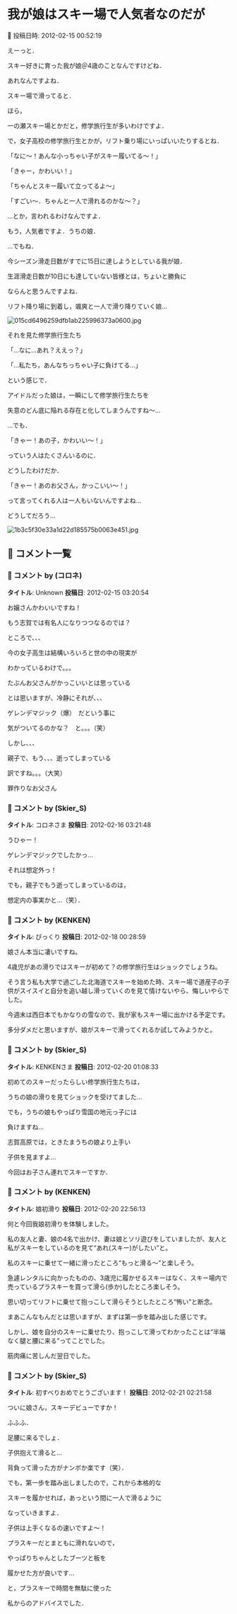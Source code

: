 # 我が娘はスキー場で人気者なのだが

📅 投稿日時: 2012-02-15 00:52:19

えーっと．


スキー好きに育った我が娘＠4歳のことなんですけどね．





あれなんですよね．


スキー場で滑ってると．


ほら，


一の瀬スキー場とかだと，修学旅行生が多いわけですよ．


で，女子高校の修学旅行生とかが，リフト乗り場にいっぱいいたりするとね．





「なに～！あんな小っちゃい子がスキー履いてる～！」


「きゃー，かわいい！」


「ちゃんとスキー履いて立ってるよ～」


「すごい～．ちゃんと一人で滑れるのかな～？」





…とか，言われるわけなんですよ．


もう，人気者ですよ．うちの娘．





…でもね．


今シーズン滑走日数がすでに15日に達しようとしている我が娘．


生涯滑走日数が10日にも達していない皆様とは，ちょいと勝負に


ならんと思うんですよね．





リフト降り場に到着し，颯爽と一人で滑り降りていく娘…




![015cd6496259dfb1ab225996373a0600.jpg](images/015cd6496259dfb1ab225996373a0600.jpg)




それを見た修学旅行生たち


「…なに…あれ？ええっ？」





「…私たち，あんなちっちゃい子に負けてる…」


という感じで．


アイドルだった娘は，一瞬にして修学旅行生たちを


失意のどん底に陥れる存在と化してしまうんですね～…





…でも．


「きゃー！あの子，かわいい～！」


っていう人はたくさんいるのに．





どうしたわけだか．


「きゃー！あのお父さん，かっこいい～！」


って言ってくれる人は一人もいないんですよね…





どうしてだろう…







![1b3c5f30e33a1d22d185575b0063e451.jpg](images/1b3c5f30e33a1d22d185575b0063e451.jpg)

## 💬 コメント一覧

### 💬 コメント by (コロネ)
**タイトル**: Unknown
**投稿日**: 2012-02-15 03:20:54

お嬢さんかわいいですね！

もう志賀では有名人になりつつなるのでは？



ところで、、、



今の女子高生は結構いろいろと世の中の現実が

わかっているわけで。。。



たぶんお父さんがかっこいいとは思っている

とは思いますが、冷静にそれが、、、







ゲレンデマジック（爆）　だという事に

気がついてるのかな？　と。。。（笑）



しかし、、、



親子で、もう、、、逝ってしまっている

訳ですね。。。（大笑）



罪作りなお父さん

### 💬 コメント by (Skier_S)
**タイトル**: コロネさま
**投稿日**: 2012-02-16 03:21:48

うひゃー！

ゲレンデマジックでしたかっ…

それは想定外っ！



でも，親子でもう逝ってしまっているのは，

想定内の事実かと…（笑）．

### 💬 コメント by (KENKEN)
**タイトル**: びっくり
**投稿日**: 2012-02-18 00:28:59

娘さん本当に凄いですね。



4歳児があの滑りではスキーが初めて？の修学旅行生はショックでしょうね。



そう言う私も大学で過ごした北海道でスキーを始めた時、スキー場で道産子の子供がスイスイと自分を追い越し滑っていくのを見て情けないやら、悔しいやらでした。



今週末は西日本でもかなりの雪なので、我が家もスキー場に出かける予定です。



多分ダメだと思いますが、娘がスキーで滑ってくれるか試してみようかと。

### 💬 コメント by (Skier_S)
**タイトル**: KENKENさま
**投稿日**: 2012-02-20 01:08:33

初めてのスキーだったらしい修学旅行生たちは，

うちの娘の滑りを見てショックを受けてました…



でも，うちの娘もやっぱり雪国の地元っ子には

負けますね…

志賀高原では，ときたまうちの娘より上手い

子供を見ますよ…



今回はお子さん連れでスキーですか．

### 💬 コメント by (KENKEN)
**タイトル**: 娘初滑り
**投稿日**: 2012-02-20 22:56:13

何と今回我娘初滑りを体験しました。



私の友人と妻、娘の4名で出かけ、妻は娘とソリ遊びをしていましたが、友人と私がスキーをしているのを見て“あれ(スキー)がしたい”と。



私のスキーに乗せて一緒に滑ったところ“もっと滑る～”と楽しそう。



急遽レンタルに向かったものの、3歳児に履かせるスキーはなく、スキー場内で売っているプラスキーを買って滑ら(歩か)したところ楽しそう。



思い切ってリフトに乗せて抱っこして滑らそうとしたところ“怖い”と断念。



まあこんなもんだとは思いますが、まずは第一歩を踏み出した感じです。



しかし、娘を自分のスキーに乗せたり、抱っこして滑ってわかったことは“半端なく腿と腰に来る”ってことでした。



筋肉痛に苦しんだ翌日でした。

### 💬 コメント by (Skier_S)
**タイトル**: 初すべりおめでとうございます！
**投稿日**: 2012-02-21 02:21:58

ついに娘さん，スキーデビューですか！



ふふふ．

足腰に来るでしょ．

子供抱えて滑ると…

背負って滑った方がナンボか楽です（笑）．



でも，第一歩を踏み出しましたので，これから本格的な

スキーを履かせれば，あっという間に一人で滑るように

なっていきますよ．

子供は上手くなるの速いですよ～！



プラスキーだとまともに滑れないので，

やっぱりちゃんとしたブーツと板を

履かせた方が良いです…

と，プラスキーで時間を無駄に使った

私からのアドバイスでした．

